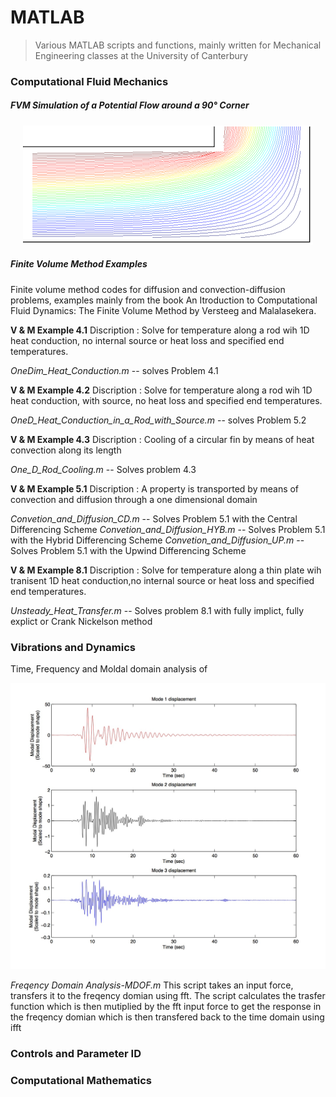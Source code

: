 MATLAB
======

> Various MATLAB scripts and functions, mainly written for Mechanical Engineering classes at the University of Canterbury

### Computational Fluid Mechanics


##### FVM Simulation of a Potential Flow around a 90° Corner

<p align="center">
  <img src="https://github.com/benjmunro/MatLAB/blob/master/Computational%20Fluid%20Mechanics/Stream_lines.png" alt="Stream lines"/>
</p>


##### Finite Volume Method Examples

Finite volume method codes for diffusion and convection-diffusion problems, examples mainly from the book An Itroduction to Computational Fluid Dynamics: The Finite Volume Method by Versteeg and Malalasekera.


**V & M Example 4.1**
Discription : Solve for temperature along a rod wih 1D heat conduction, no internal source or heat loss and specified end temperatures.

*OneDim_Heat_Conduction.m* -- solves Problem 4.1

**V & M Example 4.2**
Discription : Solve for temperature along a rod wih 1D heat conduction, with source, no heat loss and specified end temperatures.

*OneD_Heat_Conduction_in_a_Rod_with_Source.m* -- solves Problem 5.2

**V & M Example 4.3**
Discription : Cooling of a circular fin by means of heat convection along its length

*One_D_Rod_Cooling.m* -- Solves problem 4.3

**V & M Example 5.1**
Discription : A property is transported by means of convection and diffusion through a one dimensional domain

*Convetion_and_Diffusion_CD.m*  -- Solves Problem 5.1 with the Central Differencing Scheme
*Convetion_and_Diffusion_HYB.m* -- Solves Problem 5.1 with the Hybrid Differencing Scheme
*Convetion_and_Diffusion_UP.m* -- Solves Problem 5.1 with the Upwind Differencing Scheme

**V & M Example 8.1**
Discription : Solve for temperature along a thin plate wih tranisent 1D heat conduction,no internal source or heat loss and specified end temperatures.

*Unsteady_Heat_Transfer.m* -- Solves problem 8.1 with fully implict, fully explict or Crank Nickelson method 

### Vibrations and Dynamics

Time, Frequency and Moldal domain analysis of 

<p align="center">
  <img src="https://github.com/benjmunro/MatLAB/blob/master/Vibrations/Modal%20Displacement.jpg" alt="Stream lines"/>
</p>



*Freqency Domain Analysis-MDOF.m*
This script takes an input force, transfers it to the freqency domian using fft. The script calculates the trasfer function which is then mutiplied by the fft input force to get the response in the freqency domian which is then transfered back to the time domain using ifft



### Controls and Parameter ID




### Computational Mathematics
